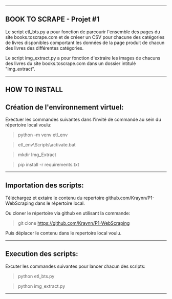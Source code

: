 __________________________
BOOK TO SCRAPE - Projet #1
--------------------------

Le script etl_bts.py a pour fonction de parcourir l'ensemble des pages du site books.toscrape.com et de créeer un CSV 
pour chacune des catégories de livres disponibles comportant les données de la page produit de chacun des livres des différentes catégories.

Le script img_extract.py a pour fonction d'extraire les images de chacuns des livres du site books.toscrape.com dans un dossier intitulé "Img_extract".


______________
HOW TO INSTALL
--------------

Création de l'environnement virtuel:
------------------------------------
Exectuer les commandes suivantes dans l'invité de commande au sein du répertoire local voulu:
>
>python -m venv etl_env

>etl_env\Scripts\activate.bat

>mkdir Img_Extract

>pip install -r requirements.txt

___________________________________________________

Importation des scripts:
---------------------------

Téléchargez et extaire le contenu du repertoire github.com/Kraynn/P1-WebScraping dans le répertoire local. 



Ou cloner le répertoire via github en utilisant la commande:
> git clone https://github.com/Kraynn/P1-WebScraping
> 
Puis déplacer le contenu dans le repertoire local voulu.
__________________________________________________________

Execution des scripts:
----------------------
Excuter les commandes suivantes pour lancer chacun des scripts:
>
>python etl_bts.py

>python img_extract.py
***************************









